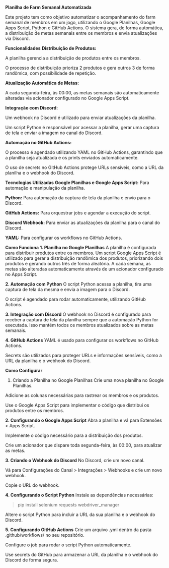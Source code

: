 **Planilha de Farm Semanal Automatizada**

Este projeto tem como objetivo automatizar o acompanhamento do farm semanal de membros em um jogo, utilizando o Google Planilhas, Google Apps Script, Python e GitHub Actions. O sistema gera, de forma automática, a distribuição de metas semanais entre os membros e envia atualizações via Discord.

**Funcionalidades**
**Distribuição de Produtos:**

A planilha gerencia a distribuição de produtos entre os membros.

O processo de distribuição prioriza 2 produtos e gera outros 3 de forma randômica, com possibilidade de repetição.

**Atualização Automática de Metas:**

A cada segunda-feira, às 00:00, as metas semanais são automaticamente alteradas via acionador configurado no Google Apps Script.

**Integração com Discord:**

Um webhook no Discord é utilizado para enviar atualizações da planilha.

Um script Python é responsável por acessar a planilha, gerar uma captura de tela e enviar a imagem no canal do Discord.

**Automação no GitHub Actions:**

O processo é agendado utilizando YAML no GitHub Actions, garantindo que a planilha seja atualizada e os prints enviados automaticamente.

O uso de secrets no GitHub Actions protege URLs sensíveis, como a URL da planilha e o webhook do Discord.

**Tecnologias Utilizadas**
**Google Planilhas e Google Apps Script:** Para automação e manipulação da planilha.

**Python:** Para automação da captura de tela da planilha e envio para o Discord.

**GitHub Actions:** Para orquestrar jobs e agendar a execução do script.

**Discord Webhook:** Para enviar as atualizações da planilha para o canal do Discord.

**YAML:** Para configurar os workflows no GitHub Actions.

**Como Funciona**
**1. Planilha no Google Planilhas**
A planilha é configurada para distribuir produtos entre os membros. Um script Google Apps Script é utilizado para gerar a distribuição randômica dos produtos, priorizando dois produtos e gerando outros três de forma aleatória. A cada semana, as metas são alteradas automaticamente através de um acionador configurado no Apps Script.

**2. Automação com Python**
O script Python acessa a planilha, tira uma captura de tela da mesma e envia a imagem para o Discord.

O script é agendado para rodar automaticamente, utilizando GitHub Actions.

**3. Integração com Discord**
O webhook no Discord é configurado para receber a captura de tela da planilha sempre que a automação Python for executada. Isso mantém todos os membros atualizados sobre as metas semanais.

**4. GitHub Actions**
YAML é usado para configurar os workflows no GitHub Actions.

Secrets são utilizados para proteger URLs e informações sensíveis, como a URL da planilha e o webhook do Discord.

**Como Configurar**
1. Criando a Planilha no Google Planilhas
Crie uma nova planilha no Google Planilhas.

Adicione as colunas necessárias para rastrear os membros e os produtos.

Use o Google Apps Script para implementar o código que distribui os produtos entre os membros.

**2. Configurando o Google Apps Script**
Abra a planilha e vá para Extensões > Apps Script.

Implemente o código necessário para a distribuição dos produtos.

Crie um acionador que dispare toda segunda-feira, às 00:00, para atualizar as metas.

**3. Criando o Webhook do Discord**
No Discord, crie um novo canal.

Vá para Configurações do Canal > Integrações > Webhooks e crie um novo webhook.

Copie o URL do webhook.

**4. Configurando o Script Python**
Instale as dependências necessárias:
> pip install selenium requests webdriver_manager

Altere o script Python para incluir a URL da sua planilha e o webhook do Discord.

**5. Configurando GitHub Actions**
Crie um arquivo .yml dentro da pasta .github/workflows/ no seu repositório.

Configure o job para rodar o script Python automaticamente.

Use secrets do GitHub para armazenar a URL da planilha e o webhook do Discord de forma segura.
